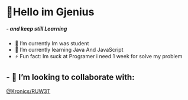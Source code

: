 <h1 align="left">👏Hello im Gjenius</h1>
<h5 weight="20px">- and keep still Learning</h5>

- 🔭 I’m currently Im was student
- 🌱 I’m currently learning Java And JavaScript
- ⚡ Fun fact: Im suck at Programer i need 1 week for solve my problem

<h2>- 👯 I’m looking to collaborate with:</h2>
<p align="left"><a href="https://github.com/Gjenius20">@Kronics/RUW3T</a></p>





